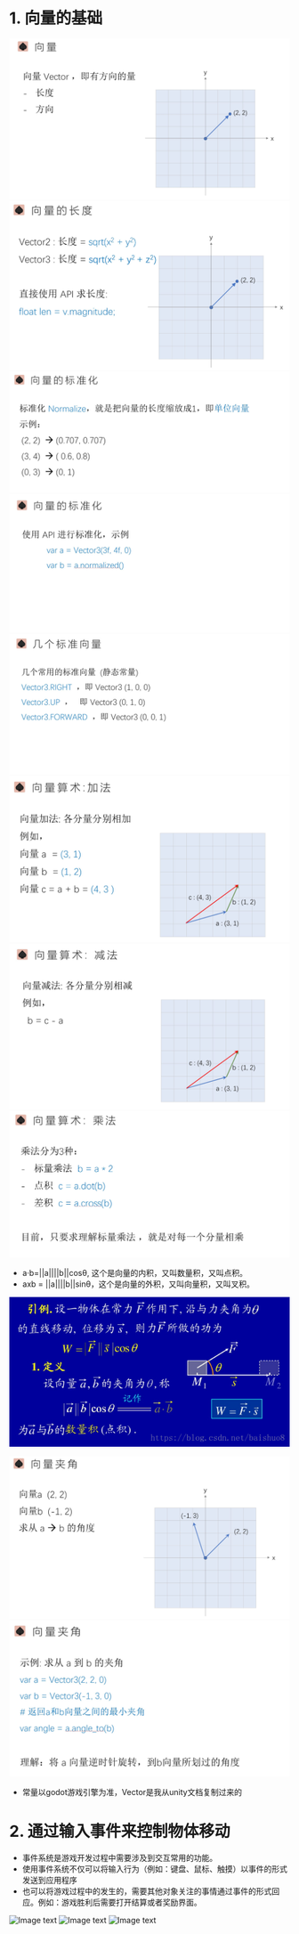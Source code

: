 # 1. 向量的基础

![Image text](image/vector01.JPG)
![Image text](image/vector02.JPG)
![Image text](image/vector03.JPG)
![Image text](image/vector04.JPG)
![Image text](image/vector05.JPG)
![Image text](image/vector06.JPG)
![Image text](image/vector07.JPG)
![Image text](image/vector08.JPG)

- a·b=||a||||b||cosθ, 这个是向量的内积，又叫数量积，又叫点积。
- axb = ||a||||b||sinθ，这个是向量的外积，又叫向量积，又叫叉积。

![Image text](image/vector11.png)

![Image text](image/vector09.JPG)
![Image text](image/vector10.JPG)

- 常量以godot游戏引擎为准，Vector是我从unity文档复制过来的

# 2. 通过输入事件来控制物体移动

- 事件系统是游戏开发过程中需要涉及到交互常用的功能。
- 使用事件系统不仅可以将输入行为（例如：键盘、鼠标、触摸）以事件的形式发送到应用程序
- 也可以将游戏过程中的发生的，需要其他对象关注的事情通过事件的形式回应。例如：游戏胜利后需要打开结算或者奖励界面。

![Image text](image/move1.png)
![Image text](image/move2.png)
![Image text](image/move3.png)

